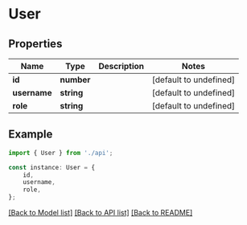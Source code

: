 # User


## Properties

Name | Type | Description | Notes
------------ | ------------- | ------------- | -------------
**id** | **number** |  | [default to undefined]
**username** | **string** |  | [default to undefined]
**role** | **string** |  | [default to undefined]

## Example

```typescript
import { User } from './api';

const instance: User = {
    id,
    username,
    role,
};
```

[[Back to Model list]](../README.md#documentation-for-models) [[Back to API list]](../README.md#documentation-for-api-endpoints) [[Back to README]](../README.md)
